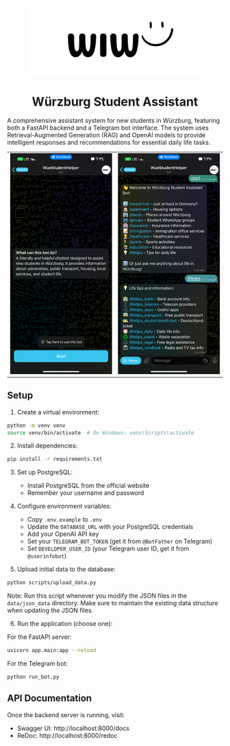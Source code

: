 <div align="center">
  <img src="screenshots/bot_logo.png" alt="Bot Logo" width="400"/>
  <h1>Würzburg Student Assistant</h1>
</div>

A comprehensive assistant system for new students in Würzburg, featuring both a FastAPI backend and a Telegram bot interface. The system uses Retrieval-Augmented Generation (RAG) and OpenAI models to provide intelligent responses and recommendations for essential daily life tasks.

<div align="center">
  <table>
    <tr>
      <td><img src="screenshots/bot_interface.png" alt="Bot Interface" width="300"/></td>
      <td><img src="screenshots/bot_commands.png" alt="Bot Commands" width="300"/></td>
    </tr>
  </table>
</div>

## Setup

1. Create a virtual environment:

```bash
python -m venv venv
source venv/bin/activate  # On Windows: venv\Scripts\activate
```

2. Install dependencies:

```bash
pip install -r requirements.txt
```

3. Set up PostgreSQL:

   - Install PostgreSQL from the official website
   - Remember your username and password

4. Configure environment variables:

   - Copy `.env.example` to `.env`
   - Update the `DATABASE_URL` with your PostgreSQL credentials
   - Add your OpenAI API key
   - Set your `TELEGRAM_BOT_TOKEN` (get it from `@BotFather` on Telegram)
   - Set `DEVELOPER_USER_ID` (your Telegram user ID, get it from `@userinfobot`)

5. Upload initial data to the database:

```bash
python scripts/upload_data.py
```

Note: Run this script whenever you modify the JSON files in the `data/json_data` directory. Make sure to maintain the existing data structure when updating the JSON files.

6. Run the application (choose one):

For the FastAPI server:

```bash
uvicorn app.main:app --reload
```

For the Telegram bot:

```bash
python run_bot.py
```

## API Documentation

Once the backend server is running, visit:

- Swagger UI: http://localhost:8000/docs
- ReDoc: http://localhost:8000/redoc
